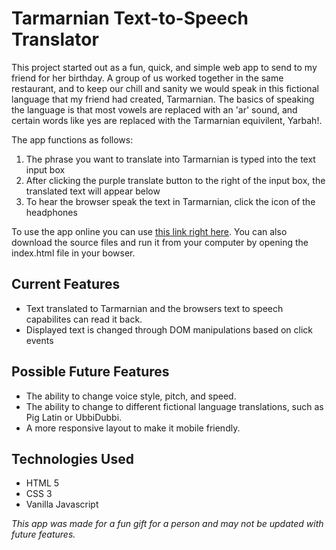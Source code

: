 # Tarmarnian Text-to-Speech Translator

This project started out as a fun, quick, and simple web app to send to my friend for her birthday. 
A group of us worked together in the same restaurant, and to keep our chill and sanity we would speak in this fictional language that my friend had created, Tarmarnian. The basics of speaking the language is that most vowels are replaced with an 'ar' sound, and certain words like yes are replaced with the Tarmarnian equivilent, Yarbah!. 

The app functions as follows:
1. The phrase you want to translate into Tarmarnian is typed into the text input box
2. After clicking the purple translate button to the right of the input box, the translated text will appear below
3. To hear the browser speak the text in Tarmarnian, click the icon of the headphones

To use the app online you can use [this link right here](https://wisniewskiz.github.io/tarmarnian/). You can also download the source files and run it from your computer by opening the index.html file in your bowser. 

## Current Features
- Text translated to Tarmarnian and the browsers text to speech capabilites can read it back.
- Displayed text is changed through DOM manipulations based on click events

## Possible Future Features
- The ability to change voice style, pitch, and speed. 
- The ability to change to different fictional language translations, such as Pig Latin or UbbiDubbi. 
- A more responsive layout to make it mobile friendly. 

## Technologies Used
- HTML 5
- CSS 3
- Vanilla Javascript 


*This app was made for a fun gift for a person and may not be updated with future features.* 
